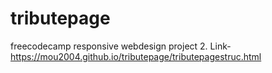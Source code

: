 # tributepage
freecodecamp responsive webdesign project 2. 
Link-https://mou2004.github.io/tributepage/tributepagestruc.html
